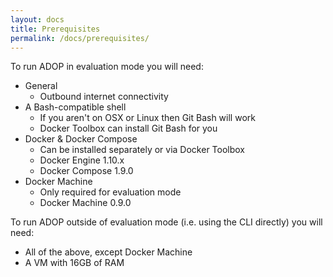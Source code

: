```yaml
---
layout: docs
title: Prerequisites
permalink: /docs/prerequisites/
---
```


To run ADOP in evaluation mode you will need:

* General
    * Outbound internet connectivity
* A Bash-compatible shell
    * If you aren't on OSX or Linux then Git Bash will work
    * Docker Toolbox can install Git Bash for you
* Docker & Docker Compose
    * Can be installed separately or via Docker Toolbox
    * Docker Engine 1.10.x
    * Docker Compose 1.9.0
* Docker Machine
    * Only required for evaluation mode
    * Docker Machine 0.9.0


To run ADOP outside of evaluation mode (i.e. using the CLI directly) you will need:

* All of the above, except Docker Machine
* A VM with 16GB of RAM
